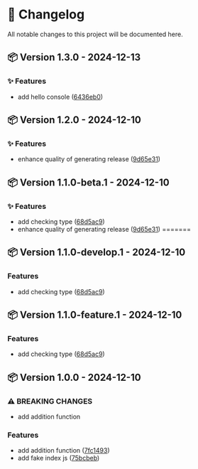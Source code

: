 # 📜 Changelog

All notable changes to this project will be documented here.

## 📦 Version 1.3.0 - 2024-12-13


### ✨ Features

* add hello console ([6436eb0](https://github.com/Loukhai/semantic-release-and-branching-strategy-pnpm/commit/6436eb021077d7743bd4ef498378a355666f17fb))

## 📦 Version 1.2.0 - 2024-12-10


### ✨ Features

* enhance quality of generating release ([9d65e31](https://github.com/Loukhai/semantic-release-and-branching-strategy-pnpm/commit/9d65e31df0434a0f55c5ae4ec2b01c269b2c3a21))

## 📦 Version 1.1.0-beta.1 - 2024-12-10


### ✨ Features

* add checking type ([68d5ac9](https://github.com/Loukhai/semantic-release-and-branching-strategy-pnpm/commit/68d5ac9c126a2429aa20306044efda85e0868633))
* enhance quality of generating release ([9d65e31](https://github.com/Loukhai/semantic-release-and-branching-strategy-pnpm/commit/9d65e31df0434a0f55c5ae4ec2b01c269b2c3a21))
=======
 

## 📦 Version 1.1.0-develop.1 - 2024-12-10


### Features

* add checking type ([68d5ac9](https://github.com/Loukhai/semantic-release-and-branching-strategy-pnpm/commit/68d5ac9c126a2429aa20306044efda85e0868633))

## 📦 Version 1.1.0-feature.1 - 2024-12-10


### Features

* add checking type ([68d5ac9](https://github.com/Loukhai/semantic-release-and-branching-strategy-pnpm/commit/68d5ac9c126a2429aa20306044efda85e0868633))

## 📦 Version 1.0.0 - 2024-12-10


### ⚠ BREAKING CHANGES

* add addition function

### Features

* add addition function ([7fc1493](https://github.com/Loukhai/semantic-release-and-branching-strategy-pnpm/commit/7fc149386145b384c8acd9e95e3f035bc62d2329))
* add fake index js ([75bcbeb](https://github.com/Loukhai/semantic-release-and-branching-strategy-pnpm/commit/75bcbeb7c53d70effe740ab967bd3782f3a21ec1))
